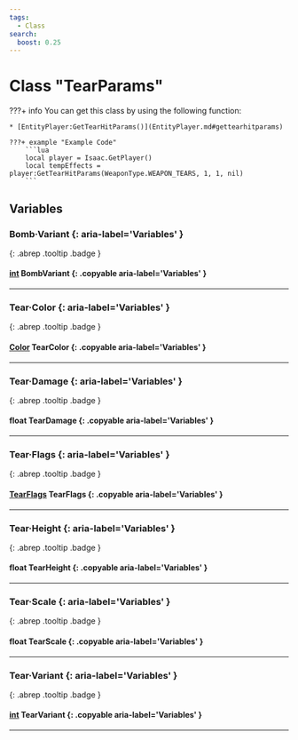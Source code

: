 ```yaml
---
tags:
  - Class
search:
  boost: 0.25
---
```

# Class "TearParams"

???+ info
    You can get this class by using the following function:

    * [EntityPlayer:GetTearHitParams()](EntityPlayer.md#gettearhitparams)

    ???+ example "Example Code"
        ```lua
        local player = Isaac.GetPlayer()
        local tempEffects = player:GetTearHitParams(WeaponType.WEAPON_TEARS, 1, 1, nil)
        ```

## Variables
### Bomb·Variant {: aria-label='Variables' }
[ ](#){: .abrep .tooltip .badge }
#### [int](enums/BombVariant.md) BombVariant {: .copyable aria-label='Variables' }

___
### Tear·Color {: aria-label='Variables' }
[ ](#){: .abrep .tooltip .badge }
#### [Color](Color.md) TearColor  {: .copyable aria-label='Variables' }

___
### Tear·Damage {: aria-label='Variables' }
[ ](#){: .abrep .tooltip .badge }
#### float TearDamage  {: .copyable aria-label='Variables' }

___
### Tear·Flags {: aria-label='Variables' }
[ ](#){: .abrep .tooltip .badge }
#### [TearFlags](enums/TearFlags.md) TearFlags  {: .copyable aria-label='Variables' }

___
### Tear·Height {: aria-label='Variables' }
[ ](#){: .abrep .tooltip .badge }
#### float TearHeight  {: .copyable aria-label='Variables' }

___
### Tear·Scale {: aria-label='Variables' }
[ ](#){: .abrep .tooltip .badge }
#### float TearScale  {: .copyable aria-label='Variables' }

___
### Tear·Variant {: aria-label='Variables' }
[ ](#){: .abrep .tooltip .badge }
#### [int](enums/TearVariant.md) TearVariant {: .copyable aria-label='Variables' }

___
